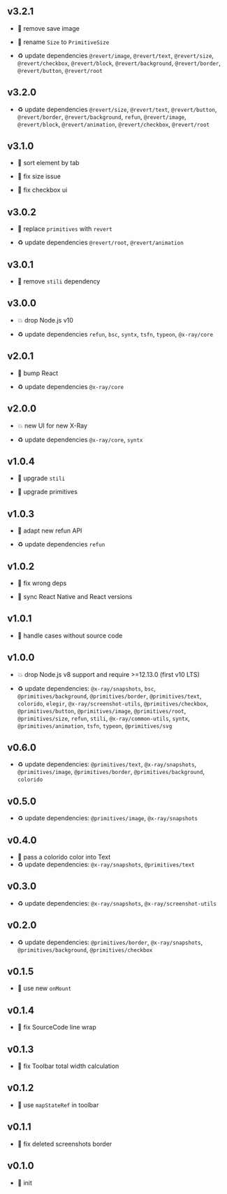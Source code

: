 ## v3.2.1

* 🐞 remove save image

* 🐞 rename `Size` to `PrimitiveSize`

* ♻️ update dependencies `@revert/image`, `@revert/text`, `@revert/size`, `@revert/checkbox`, `@revert/block`, `@revert/background`, `@revert/border`, `@revert/button`, `@revert/root`

## v3.2.0

* ♻️ update dependencies `@revert/size`, `@revert/text`, `@revert/button`, `@revert/border`, `@revert/background`, `refun`, `@revert/image`, `@revert/block`, `@revert/animation`, `@revert/checkbox`, `@revert/root`

## v3.1.0

* 🌱 sort element by tab

* 🐞 fix size issue

* 🐞 fix checkbox ui

## v3.0.2

* 🐞 replace `primitives` with `revert`

* ♻️ update dependencies `@revert/root`, `@revert/animation`

## v3.0.1

* 🐞 remove `stili` dependency

## v3.0.0

* 💥 drop Node.js v10

* ♻️ update dependencies `refun`, `bsc`, `syntx`, `tsfn`, `typeon`, `@x-ray/core`

## v2.0.1

* 🐞 bump React

* ♻️ update dependencies `@x-ray/core`

## v2.0.0

* 💥 new UI for new X-Ray

* ♻️ update dependencies `@x-ray/core`, `syntx`

## v1.0.4

* 🐞 upgrade `stili`

* 🐞 upgrade primitives

## v1.0.3

* 🐞 adapt new refun API

* ♻️ update dependencies `refun`

## v1.0.2

* 🐞 fix wrong deps

* 🐞 sync React Native and React versions

## v1.0.1

* 🐞 handle cases without source code

## v1.0.0

* 💥 drop Node.js v8 support and require >=12.13.0 (first v10 LTS)

* ♻️ update dependencies: `@x-ray/snapshots`, `bsc`, `@primitives/background`, `@primitives/border`, `@primitives/text`, `colorido`, `elegir`, `@x-ray/screenshot-utils`, `@primitives/checkbox`, `@primitives/button`, `@primitives/image`, `@primitives/root`, `@primitives/size`, `refun`, `stili`, `@x-ray/common-utils`, `syntx`, `@primitives/animation`, `tsfn`, `typeon`, `@primitives/svg`

## v0.6.0

* ♻️ update dependencies: `@primitives/text`, `@x-ray/snapshots`, `@primitives/image`, `@primitives/border`, `@primitives/background`, `colorido`

## v0.5.0

* ♻️ update dependencies: `@primitives/image`, `@x-ray/snapshots`

## v0.4.0

* 🌱 pass a colorido color into Text
* ♻️ update dependencies: `@x-ray/snapshots`, `@primitives/text`

## v0.3.0

* ♻️ update dependencies: `@x-ray/snapshots`, `@x-ray/screenshot-utils`

## v0.2.0

* ♻️ update dependencies: `@primitives/border`, `@x-ray/snapshots`, `@primitives/background`, `@primitives/checkbox`

## v0.1.5

* 🐞 use new `onMount`

## v0.1.4

* 🐞 fix SourceCode line wrap

## v0.1.3

* 🐞 fix Toolbar total width calculation

## v0.1.2

* 🐞 use `mapStateRef` in toolbar

## v0.1.1

* 🐞 fix deleted screenshots border

## v0.1.0

* 🐣 init
